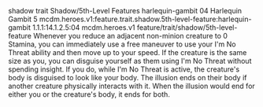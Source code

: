 <ability>
  <metadata>
    <class>shadow</class>
    <feature_type>trait</feature_type>
    <file_dpath>Shadow/5th-Level Features</file_dpath>
    <item_id>harlequin-gambit</item_id>
    <item_index>04</item_index>
    <item_name>Harlequin Gambit</item_name>
    <level>5</level>
    <scc>mcdm.heroes.v1:feature.trait.shadow.5th-level-feature:harlequin-gambit</scc>
    <scdc>1.1.1:14.1.2.5:04</scdc>
    <source>mcdm.heroes.v1</source>
    <type>feature/trait/shadow/5th-level-feature</type>
  </metadata>
  <effects>
    <effect type="mundane">Whenever you reduce an adjacent non-minion creature to 0 Stamina, you can immediately use a free maneuver to use your I&apos;m No Threat ability and then move up to your speed.
If the creature is the same size as you, you can disguise yourself as them using I&apos;m No Threat without spending insight. If you do, while I&apos;m No Threat is active, the creature&apos;s body is disguised to look like your body. The illusion ends on their body if another creature physically interacts with it. When the illusion would end for either you or the creature&apos;s body, it ends for both.</effect>
  </effects>
</ability>
